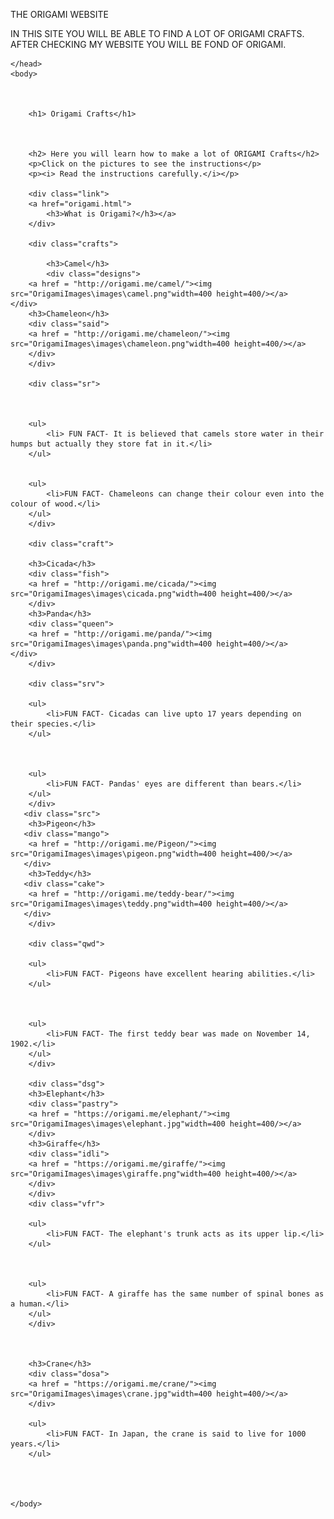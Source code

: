 THE ORIGAMI WEBSITE

IN THIS SITE YOU WILL BE ABLE TO FIND A LOT OF ORIGAMI CRAFTS.
AFTER CHECKING MY WEBSITE YOU WILL BE FOND OF ORIGAMI.

<!DOCTYPE html>
<html>
    <head>
        <title>Origami Designs </title>
        <link rel="stylesheet" 
              type="text/css"
              href="style.css">
        
        
            
        
    </head>
    <body>
       
       
       
        <h1> Origami Crafts</h1>
        
        
        
        <h2> Here you will learn how to make a lot of ORIGAMI Crafts</h2>
        <p>Click on the pictures to see the instructions</p>
        <p><i> Read the instructions carefully.</i></p>
        
        <div class="link">
        <a href="origami.html">
            <h3>What is Origami?</h3></a>
        </div>
        
        <div class="crafts">
        
            <h3>Camel</h3>
            <div class="designs">
        <a href = "http://origami.me/camel/"><img src="OrigamiImages\images\camel.png"width=400 height=400/></a>
    </div>
        <h3>Chameleon</h3>
        <div class="said">
        <a href = "http://origami.me/chameleon/"><img src="OrigamiImages\images\chameleon.png"width=400 height=400/></a>
        </div>
        </div>
        
        <div class="sr">
        
        
        
        <ul>
            <li> FUN FACT- It is believed that camels store water in their humps but actually they store fat in it.</li>
        </ul>
         
        
        <ul>
            <li>FUN FACT- Chameleons can change their colour even into the colour of wood.</li>
        </ul>
        </div>

        <div class="craft">

        <h3>Cicada</h3>
        <div class="fish">
        <a href = "http://origami.me/cicada/"><img src="OrigamiImages\images\cicada.png"width=400 height=400/></a>
        </div>
        <h3>Panda</h3>
        <div class="queen">
        <a href = "http://origami.me/panda/"><img src="OrigamiImages\images\panda.png"width=400 height=400/></a>
    </div>
        </div>
        
        <div class="srv">
        
        <ul>
            <li>FUN FACT- Cicadas can live upto 17 years depending on their species.</li>
        </ul>

        
        
        <ul>
            <li>FUN FACT- Pandas' eyes are different than bears.</li>
        </ul>
        </div>
       <div class="src">
        <h3>Pigeon</h3>
       <div class="mango">
        <a href = "http://origami.me/Pigeon/"><img src="OrigamiImages\images\pigeon.png"width=400 height=400/></a>
       </div>
        <h3>Teddy</h3>
       <div class="cake">
        <a href = "http://origami.me/teddy-bear/"><img src="OrigamiImages\images\teddy.png"width=400 height=400/></a>
       </div>
        </div>
        
        <div class="qwd">
        
        <ul>
            <li>FUN FACT- Pigeons have excellent hearing abilities.</li>
        </ul>

        
        
        <ul>
            <li>FUN FACT- The first teddy bear was made on November 14, 1902.</li>
        </ul>
        </div>

        <div class="dsg">
        <h3>Elephant</h3>
        <div class="pastry">
        <a href = "https://origami.me/elephant/"><img src="OrigamiImages\images\elephant.jpg"width=400 height=400/></a>
        </div>
        <h3>Giraffe</h3>
        <div class="idli">
        <a href = "https://origami.me/giraffe/"><img src="OrigamiImages\images\giraffe.png"width=400 height=400/></a>
        </div>
        </div>
        <div class="vfr">
       
        <ul>
            <li>FUN FACT- The elephant's trunk acts as its upper lip.</li>
        </ul>

        
        
        <ul>
            <li>FUN FACT- A giraffe has the same number of spinal bones as a human.</li>
        </ul>
        </div>
        

        
        <h3>Crane</h3>
        <div class="dosa">
        <a href = "https://origami.me/crane/"><img src="OrigamiImages\images\crane.jpg"width=400 height=400/></a>
        </div>
        
        <ul>
            <li>FUN FACT- In Japan, the crane is said to live for 1000 years.</li>
        </ul>
        



    </body>
</html>
